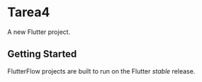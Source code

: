 # Tarea4

A new Flutter project.

## Getting Started

FlutterFlow projects are built to run on the Flutter _stable_ release.
